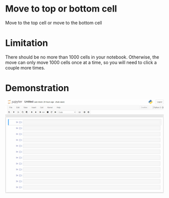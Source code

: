 # Move to top or bottom cell

Move to the top cell or move to the bottom cell

# Limitation
There should be no more than 1000 cells in your notebook. Otherwise, the move can only move 1000 cells once at a time, so you will need to click a couple more times.


# Demonstration

<img src="./move_to_top_bottom.gif" />

